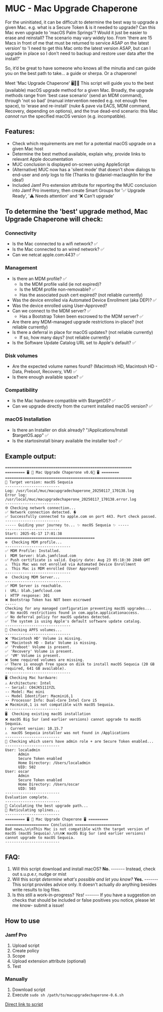 # MUC - Mac Upgrade Chaperone

For the uninitiated, it can be difficult to determine the best way to upgrade a given Mac. e.g. what is a Secure Token & is it needed to upgrade? Can this Mac even upgrade to 'macOS Palm Springs'? Would it just be easier to erase and reinstall? 
The scenario may vary widely too. From 'there are 15 Macs in front of me that must be returned to service ASAP on the latest version' to 'I need to get this Mac onto the latest version ASAP, but can I upgrade in place so I don't need to backup and restore user data after the install?' 

So, it’d be great to have someone who knows all the minutia and can guide you on the best path to take... a guide or sherpa. Or a chaperone!

Meet 'Mac Upgrade Chaperone' 🖥️🤵‍♂️ 
This script will guide you to the best (available) macOS upgrade method for a given Mac. 
Broadly, the upgrade methods range from 'best case scenario' (send an MDM command), through 'not so bad' (manual intervention needed e.g. not enough free space), to 'erase and re-install' (nuke & pave via EACS, MDM command, Recovery, depending on options), and the true dead-end scenario: this Mac *cannot* run the specified macOS version (e.g. incompatible). 

## Features: 
* Check which requirements are met for a potential macOS upgrade on a given Mac host
* Determine the best method available, explain why, provide links to relevant Apple documentation 
* MUC conclusion is displayed on-screen using AppleScript
* (Alternative) MUC now has a 'silent mode' that doesn't show dialogs to end-user and *only* logs to file (Thanks to @daniel-maclaughlin for the idea!) 
* Included Jamf Pro extension attribute for reporting the MUC conclusion into Jamf Pro inventory, then create Smart Groups for '✅ Upgrade Ready', '⚠️ Needs attention' and '❌ Can't upgrade'
 
## To determine the 'best' upgrade method, Mac Upgrade Chaperone will check: 

### Connectivity
* Is the Mac connected to a wifi network? ✅
* Is the Mac connected to an wired network? ✅
* Can we netcat apple.com:443? ✅

### Management 
* Is there an MDM profile? ✅
  * Is the MDM profile valid (ie not expired)?
  * Is the MDM profile non-removable? ✅
  * Has the associated push cert expired? (not reliable currently)
* Was the device enrolled via Automated Device Enrollment (aka DEP)? ✅
* Was the device enrolled using User-Approved?
* Can we connect to the MDM server? ✅
  * Has a Bootstrap Token been escrowed to the MDM server? ✅
* Are there any MDM-managed upgrade restrictions in-place? (not reliable currently)
* Is there a deferral in place for macOS updates? (not reliable currently)
  * If so, how many days? (not reliable currently)
* Is the Software Update Catalog URL set to Apple's default? ✅
 
### Disk volumes
* Are the expected volume names found? (Macintosh HD, Macintosh HD - Data, Preboot, Recovery, VM) ✅
* Is there enough available space? ✅
 
### Compatibility
* Is the Mac hardware compatible with $targetOS? ✅
* Can we upgrade directly from the current installed macOS version? ✅
 
### macOS Installation
* Is there an Installer on disk already? "/Applications/Install $targetOS.app" ✅
* Is the startosinstall binary available the installer too? ✅
 
## Example output: 

```
==========================================================
========= 🖥️ 🤵 Mac Upgrade Chaperone v0.6🤵 🖥️ ========
==========================================================
🎯 Target version: macOS Sequoia
-------------------------
Log: /usr/local/muc/macupgradechaperone_20250117_170138.log
Error log: /usr/local/muc/macupgradechaperone_20250117_170138.error.log
-------------------------
🌐 Checking network connection...
✅ Network connection detected. �
✅ Successfully connected to apple.com on port 443. Port check passed.
-------------------------
----- Guiding your journey to... ✨ macOS Sequoia ✨ -----
-------------------------
Start: 2025-01-17 17:01:38
=========================================
⚙️  Checking MDM profile...
------------------------------
✅ MDM Profile: Installed.
ℹ️  MDM Server: blah.jamfcloud.com
✅ Push certificate is valid. Expiry date: Aug 23 05:18:30 2040 GMT
⚠️  This Mac was not enrolled via Automated Device Enrollment
⚠️  This Mac is MDM enrolled (User Approved)
------------------------------
⚙️  Checking MDM Server...
------------------------------
✅ MDM Server is reachable.
ℹ️  URL: blah.jamfcloud.com
ℹ️  HTTP response: 301
❌ Bootstrap Token has NOT been escrowed
-----
Checking for any managed configuration preventing macOS upgrades...
✅ No macOS restrictions found in com.apple.applicationaccess.
✅ No deferral policy for macOS updates detected.
✅ The system is using Apple's default software update catalog.
------------------------------
🧐 Checking APFS volumes...
------------------------------
❌ 'Macintosh HD' Volume is missing.
❌ 'Macintosh HD - Data' Volume is missing.
✅ 'Preboot' Volume is present.
✅ 'Recovery' Volume is present.
✅ 'VM' Volume is present.
❌ Some required volumes are missing.
✅ There is enough free space on disk to install macOS Sequoia (20 GB required, 641 GB available).
------------------------------
🖥 Checking Mac hardware:
⚠️ Architecture: Intel
-- Serial: C04JK5111YZL
-- Model: Mac mini
-- Model Identifier: Macmini6,1
-- Processor Info: Dual-Core Intel Core i5
❌ Macmini6,1 is not compatible with macOS Sequoia.
-------------------------
🖥  Checking existing macOS installation
❌ macOS Big Sur (and earlier versions) cannot upgrade to macOS Sequoia.
ℹ️  Current version: 10.15.7
⚠️  macOS Sequoia installer was not found in /Applications
-------------------------
🙋 Checking which users have admin role + are Secure Token enabled...
-------------------------
User: localadmin
      Admin
      Secure Token enabled
      Home Directory: /Users/localadmin
      UID: 502
User: oscar
      Admin
      Secure Token enabled
      Home Directory: /Users/oscar
      UID: 503
-------------------------
Evaluation complete.
-------------------------
🧮 Calculating the best upgrade path...
🌲 Reticulating splines...
-------------------------
========= 🖥️ 🤵 Mac Upgrade Chaperone 🖥️ =========
==================== Conclusion =====================
Bad news…\n\nThis Mac is not compatible with the target version of macOS (macOS Sequoia).\n\n❌ macOS Big Sur (and earlier versions) cannot upgrade to macOS Sequoia.
-------------------------
```

## FAQ:
1. Will this script download and install macOS? **No.**
------- Instead, check out s.u.p.e.r, nudge or mist
2. Will this script *determine what's possible and let you know?* **Yes.**
------- This script provides advice only. It doesn't actually *do* anything besides write results to log files. 
3. Is this still a work-in-progress? *Yes!*
------- If you have a suggestion on checks that should be included or false positives you notice, please let me know- submit a issue!




## How to use
### Jamf Pro
1. Upload script
2. Create policy
3. Scope
4. Upload extension attribute (optional) 
5. Test

### Manually
1. Download script
2. Execute `sudo sh /path/to/macupgradechaperone-0.6.sh`

[Direct link to script](https://github.com/stumcd/muc/blob/92c9c35fbac19e1376353805e50b8404f70e0932/macupgradechaperone-0.6.sh)
